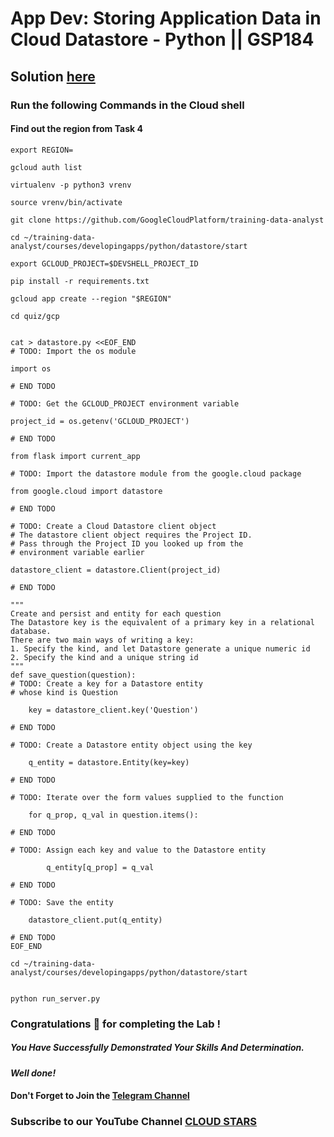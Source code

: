 # App Dev: Storing Application Data in Cloud Datastore - Python || GSP184

## Solution [here](https://youtu.be/zobB5jL7c1I)

### Run the following Commands in the Cloud shell
#### Find out the region from Task 4

```
export REGION=
```

```
gcloud auth list

virtualenv -p python3 vrenv

source vrenv/bin/activate

git clone https://github.com/GoogleCloudPlatform/training-data-analyst

cd ~/training-data-analyst/courses/developingapps/python/datastore/start

export GCLOUD_PROJECT=$DEVSHELL_PROJECT_ID

pip install -r requirements.txt

gcloud app create --region "$REGION"

cd quiz/gcp


cat > datastore.py <<EOF_END
# TODO: Import the os module

import os

# END TODO

# TODO: Get the GCLOUD_PROJECT environment variable

project_id = os.getenv('GCLOUD_PROJECT')

# END TODO

from flask import current_app

# TODO: Import the datastore module from the google.cloud package

from google.cloud import datastore

# END TODO

# TODO: Create a Cloud Datastore client object
# The datastore client object requires the Project ID.
# Pass through the Project ID you looked up from the
# environment variable earlier

datastore_client = datastore.Client(project_id)

# END TODO

"""
Create and persist and entity for each question
The Datastore key is the equivalent of a primary key in a relational database.
There are two main ways of writing a key:
1. Specify the kind, and let Datastore generate a unique numeric id
2. Specify the kind and a unique string id
"""
def save_question(question):
# TODO: Create a key for a Datastore entity
# whose kind is Question

    key = datastore_client.key('Question')

# END TODO

# TODO: Create a Datastore entity object using the key

    q_entity = datastore.Entity(key=key)

# END TODO

# TODO: Iterate over the form values supplied to the function

    for q_prop, q_val in question.items():

# END TODO

# TODO: Assign each key and value to the Datastore entity

        q_entity[q_prop] = q_val

# END TODO

# TODO: Save the entity

    datastore_client.put(q_entity)

# END TODO
EOF_END

cd ~/training-data-analyst/courses/developingapps/python/datastore/start


python run_server.py
```



### Congratulations 🎉 for completing the Lab !

##### You Have Successfully Demonstrated Your Skills And Determination.

#### *Well done!*

#### Don't Forget to Join the [Telegram Channel](https://t.me/cloudstars24)

### Subscribe to our YouTube Channel [CLOUD STARS](https://www.youtube.com/@cloud-stars)

